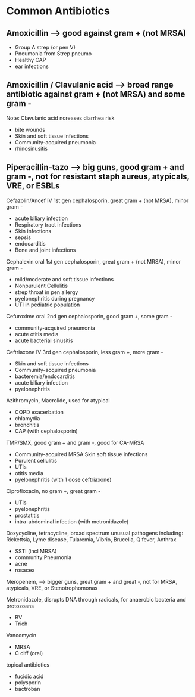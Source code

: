 # Common Antibiotics

## Amoxicillin --> good against gram + (not MRSA)
- Group A strep (or pen V)
- Pneumonia from Strep pneumo
- Healthy CAP
- ear infections

## Amoxicillin / Clavulanic acid --> broad range antibiotic against gram + (not MRSA) and some gram -
Note: Clavulanic acid ncreases diarrhea risk
- bite wounds
- Skin and soft tissue infections
- Community-acquired pneumonia
- rhinosinusitis

## Piperacillin-tazo --> big guns, good gram + and gram -, not for resistant staph aureus, atypicals, VRE, or ESBLs

Cefazolin/Ancef IV 1st gen cephalosporin, great gram + (not MRSA), minor gram -
- acute biliary infection
- Respiratory tract infections
- Skin infections
- sepsis
- endocarditis
- Bone and joint infections

Cephalexin oral 1st gen cephalosporin, great gram + (not MRSA), minor gram -
- mild/moderate and soft tissue infections
- Nonpurulent Cellulitis
- strep throat in pen allergy
- pyelonephritis during pregnancy
- UTI in pediatric population

Cefuroxime oral 2nd gen cephalosporin, good gram +, some gram -
- community-acquired pneumonia
- acute otitis media
- acute bacterial sinusitis

Ceftriaxone IV 3rd gen cephalosporin, less gram +, more gram -
- Skin and soft tissue infections
- Community-acquired pneumonia
- bacteremia/endocarditis
- acute biliary infection
- pyelonephritis

Azithromycin, Macrolide, used for atypical
- COPD exacerbation
- chlamydia
- bronchitis
- CAP (with cephalosporin)

TMP/SMX, good gram + and gram -, good for CA-MRSA 
- Community-acquired MRSA Skin soft tissue infections
- Purulent cellulitis
- UTIs
- otitis media
- pyelonephritis (with 1 dose ceftriaxone)

Ciprofloxacin, no gram +, great gram -
- UTIs
- pyelonephritis
- prostatitis
- intra-abdominal infection (with metronidazole)

Doxycycline, tetracycline, broad spectrum unusual pathogens including: Rickettsia, Lyme disease, Tularemia, Vibrio, Brucella, Q fever, Anthrax
- SSTI (incl MRSA)
- community Pneumonia
- acne
- rosacea

Meropenem, --> bigger guns, great gram + and great -, not for MRSA, atypicals, VRE, or Stenotrophomonas

Metronidazole, disrupts DNA through radicals, for anaerobic bacteria and protozoans
- BV
- Trich

Vancomycin
- MRSA
- C diff (oral)


topical antibiotics
- fucidic acid
- polysporin
- bactroban
